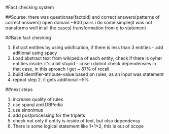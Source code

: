 #Fact checking system

##Sourse:
there was questionas(factoid) and correct answers(patterns of correct answers) open domain ~800 pairs
i do some simple(it was not transforms well in all the cases) transformation from q to statement

##Base fact checking
1. Extract entities by using wikification, if there is less than 3 entities - add aditional using spacy
2. Load abstract text from wikipedia of each entity, check if there is oyher entities inside. it's a bit stupid - cose i didnot check dependensies in that case, in this aproach i get ~ 87% of recall
3. build identifier-atribute-value based on rules, as an input was statement
4. repeat step 2. it gets additional ~5%

##next steps
1. increase quality of rules
2. use sparql and DBPedia
3. use sinonimus
4. add postprocessing for the triplets
5. check not only if entity is inside of text, but olso dependensy
6. There is some logical statement like 1+1=2, this is out of scope